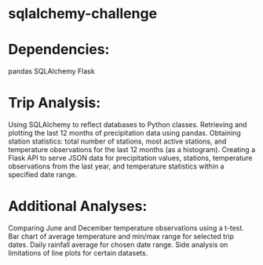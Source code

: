 # sqlalchemy-challenge


# Dependencies:

pandas
SQLAlchemy
Flask

# Trip Analysis:

Using SQLAlchemy to reflect databases to Python classes.
Retrieving and plotting the last 12 months of precipitation data using pandas.
Obtaining station statistics: total number of stations, most active stations, and temperature observations for the last 12 months (as a histogram).
Creating a Flask API to serve JSON data for precipitation values, stations, temperature observations from the last year, and temperature statistics within a specified date range.

# Additional Analyses:

Comparing June and December temperature observations using a t-test.
Bar chart of average temperature and min/max range for selected trip dates.
Daily rainfall average for chosen date range.
Side analysis on limitations of line plots for certain datasets.
